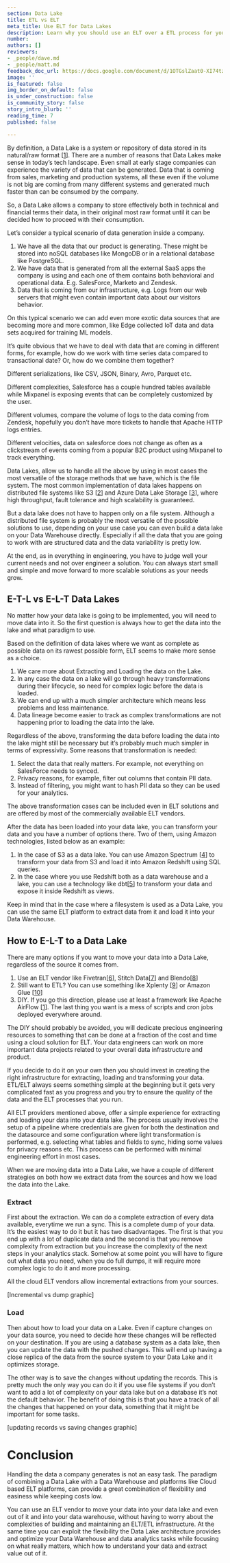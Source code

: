 ```yaml
---
section: Data Lake
title: ETL vs ELT
meta_title: Use ELT for Data Lakes
description: Learn why you should use an ELT over a ETL process for your Data Lake
number: 
authors: []
reviewers:
- _people/dave.md
- _people/matt.md
feedback_doc_url: https://docs.google.com/document/d/1OTGslZaat0-XI74tzWy6kVDyZ21-4kUVzRLqYH-1nQ4/edit?usp=sharing
image: ''
is_featured: false
img_border_on_default: false
is_under_construction: false
is_community_story: false
story_intro_blurb: ''
reading_time: 7
published: false

---
```

By definition, a Data Lake is a system or repository of data stored in its natural/raw format \[[1](https://en.wikipedia.org/wiki/Data_lake)\]. There are a number of reasons that Data Lakes make sense in today’s tech landscape. Even small at early stage companies can experience the variety of data that can be generated. Data that is coming from sales, marketing and production systems, all these even if the volume is not big are coming from many different systems and generated much faster than can be consumed by the company.

So, a Data Lake allows a company to store effectively both in technical and financial terms their data, in their original most raw format until it can be decided how to proceed with their consumption.

Let’s consider a typical scenario of data generation inside a company.

1. We have all the data that our product is generating. These might be stored into noSQL databases like MongoDB or in a relational database like PostgreSQL.
2. We have data that is generated from all the external SaaS apps the company is using and each one of them contains both behavioral and operational data. E.g. SalesForce, Marketo and Zendesk.
3. Data that is coming from our infrastructure, e.g. Logs from our web servers that might even contain important data about our visitors behavior.

On this typical scenario we can add even more exotic data sources that are becoming more and more common, like Edge collected IoT data and data sets acquired for training ML models.

It’s quite obvious that we have to deal with data that are coming in different forms, for example, how do we work with time series data compared to transactional date? Or, how do we combine them together?

Different serializations, like CSV, JSON, Binary, Avro, Parquet etc.

Different complexities, Salesforce has a couple hundred tables available while Mixpanel is exposing events that can be completely customized by the user.

Different volumes, compare the volume of logs to the data coming from Zendesk, hopefully you don’t have more tickets to handle that Apache HTTP logs entries.

Different velocities, data on salesforce does not change as often as a clickstream of events coming from a popular B2C product using Mixpanel to track everything.

Data Lakes, allow us to handle all the above by using in most cases the most versatile of the storage methods that we have, which is the file system. The most common implementation of data lakes happens on distributed file systems like S3 \[[2](https://docs.aws.amazon.com/whitepapers/latest/building-data-lakes/amazon-s3-data-lake-storage-platform.html)\] and Azure Data Lake Storage \[[3](https://azure.microsoft.com/en-us/services/storage/data-lake-storage/)\], where high throughput, fault tolerance and high scalability is guaranteed.

But a data lake does not have to happen only on a file system. Although a distributed file system is probably the most versatile of the possible solutions to use, depending on your use case you can even build a data lake on your Data Warehouse directly. Especially if all the data that you are going to work with are structured data and the data variability is pretty low.

At the end, as in everything in engineering, you have to judge well your current needs and not over engineer a solution. You can always start small and simple and move forward to more scalable solutions as your needs grow.

## E-T-L vs E-L-T Data Lakes

No matter how your data lake is going to be implemented, you will need to move data into it. So the first question is always how to get the data into the lake and what paradigm to use.

Based on the definition of data lakes where we want as complete as possible data on its rawest possible form, ELT seems to make more sense as a choice.

1. We care more about Extracting and Loading the data on the Lake.
2. In any case the data on a lake will go through heavy transformations during their lifecycle, so need for complex logic before the data is loaded.
3. We can end up with a much simpler architecture which means less problems and less maintenance.
4. Data lineage become easier to track as complex transformations are not happening prior to loading the data into the lake.

Regardless of the above, transforming the data before loading the data into the lake might still be necessary but it’s probably much much simpler in terms of expressivity. Some reasons that transformation is needed:

1. Select the data that really matters. For example, not everything on SalesForce needs to synced.
2. Privacy reasons, for example, filter out columns that contain PII data.
3. Instead of filtering, you might want to hash PII data so they can be used for your analytics.

The above transformation cases can be included even in ELT solutions and are offered by most of the commercially available ELT vendors.

After the data has been loaded into your data lake, you can transform your data and you have a number of options there. Two of them, using Amazon technologies, listed below as an example:

1. In the case of S3 as a data lake. You can use Amazon Spectrum \[[4](https://docs.aws.amazon.com/redshift/latest/dg/c-getting-started-using-spectrum.html)\] to transform your data from S3 and load it into Amazon Redshift using SQL queries.
2. In the case where you use Redshift both as a data warehouse and a lake, you can use a technology like dbt\[[5](https://getdbt.com/)\] to transform your data and expose it inside Redshift as views.

Keep in mind that in the case where a filesystem is used as a Data Lake, you can use the same ELT platform to extract data from it and load it into your Data Warehouse.

## How to E-L-T to a Data Lake

There are many options if you want to move your data into a Data Lake, regardless of the source it comes from.

1. Use an ELT vendor like Fivetran\[[6](https://fivetran.com/)\], Stitch Data\[[7](https://stitchdata.com)\] and Blendo\[[8](https://www.blendo.co)\]
2. Still want to ETL? You can use something like Xplenty \[[9](https://www.xplenty.com/)\] or Amazon Glue \[[10](https://aws.amazon.com/glue/)\]
3. DIY. If you go this direction, please use at least a framework like Apache AirFlow \[[1](https://airflow.apache.org/)\]. The last thing you want is a mess of scripts and cron jobs deployed everywhere around.

The DIY should probably be avoided, you will dedicate precious engineering resources to something that can be done at a fraction of the cost and time using a cloud solution for ELT. Your data engineers can work on more important data projects related to your overall data infrastructure and product.

If you decide to do it on your own then you should invest in creating the right infrastructure for extracting, loading and transforming your data. ETL/ELT always seems something simple at the beginning but it gets very complicated fast as you progress and you try to ensure the quality of the data and the ELT processes that you run.

All ELT providers mentioned above, offer a simple experience for extracting and loading your data into your data lake. The process usually involves the setup of a pipeline where credentials are given for both the destination and the datasource and some configuration where light transformation is performed, e.g. selecting what tables and fields to sync, hiding some values for privacy reasons etc. This process can be performed with minimal engineering effort in most cases.

When we are moving data into a Data Lake, we have a couple of different strategies on both how we extract data from the sources and how we load the data into the Lake.

### Extract

First about the extraction. We can do a complete extraction of every data available, everytime we run a sync. This is a complete dump of your data. It’s the easiest way to do it but it has two disadvantages. The first is that you end up with a lot of duplicate data and the second is that you remove complexity from extraction but you increase the complexity of the next steps in your analytics stack. Somehow at some point you will have to figure out what data you need, when you do full dumps, it will require more complex logic to do it and more processing.

All the cloud ELT vendors allow incremental extractions from your sources.

\[Incremental vs dump graphic\]

### Load

Then about how to load your data on a Lake. Even if capture changes on your data source, you need to decide how these changes will be reflected on your destination. If you are using a database system as a data lake, then you can update the data with the pushed changes. This will end up having a close replica of the data from the source system to your Data Lake and it optimizes storage.

The other way is to save the changes without updating the records. This is pretty much the only way you can do it if you use file systems if you don’t want to add a lot of complexity on your data lake but on a database it’s not the default behavior. The benefit of doing this is that you have a track of all the changes that happened on your data, something that it might be important for some tasks.

\[updating records vs saving changes graphic\]

# Conclusion

Handling the data a company generates is not an easy task. The paradigm of combining a Data Lake with a Data Warehouse and platforms like Cloud based ELT platforms, can provide a great combination of flexibility and easiness while keeping costs low.

You can use an ELT vendor to move your data into your data lake and even out of it and into your data warehouse, without having to worry about the complexities of building and maintaining an ELT/ETL infrastructure. At the same time you can exploit the flexibility the Data Lake architecture provides and optimize your Data Warehouse and data analytics tasks while focusing on what really matters, which how to understand your data and extract value out of it.